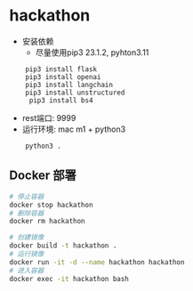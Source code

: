 # hackathon

- 安装依赖
  - 尽量使用pip3 23.1.2, pyhton3.11
```command
    pip3 install flask
    pip3 install openai
    pip3 install langchain
    pip3 install unstructured
     pip3 install bs4
```

- rest端口: 9999
- 运行环境: mac m1 + python3
```command
    python3 .
```

## Docker 部署

```bash
# 停止容器
docker stop hackathon
# 删除容器
docker rm hackathon

# 创建镜像
docker build -t hackathon .
# 运行镜像
docker run -it -d --name hackathon hackathon
# 进入容器
docker exec -it hackathon bash
```
